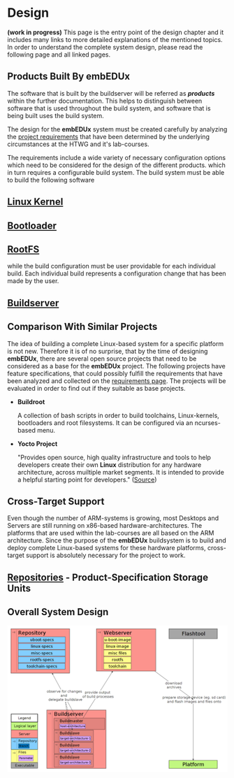 # Design
**(work in progress)**
This page is the entry point of the design chapter and it includes many links to
more detailed explanations of the mentioned topics. In order to understand the
complete system design, please read the following page and all linked pages.


## Products Built By **embEDUx** 
The software that is built by the buildserver will be
referred as ***products*** within the further documentation. This helps to
distinguish between software that is used throughout the build system, and
software that is being built uses the build system.

The design for the **embEDUx** system must be created carefully by analyzing the
[project requirements](requirements.md) that have been determined by the
underlying circumstances at the HTWG and it's lab-courses. 


The requirements include a wide variety of necessary configuration options which
need to be considered for the design of the different products.
which in turn requires a configurable build system. The build system must be
able to build the following software

## [Linux Kernel](design/linux.md)
## [Bootloader](design/bootloader.md)
## [RootFS](design/rootfs.md)

while the build configuration must be user providable for each individual build.
Each individual build represents a configuration change that has been made by
the user.

## [Buildserver](design/buildserver)

## Comparison With Similar Projects
The idea of building a complete Linux-based system for a specific platform is
not new. Therefore it is of no surprise, that by the time of designing
**embEDUx**, there are several open source projects that need to be considered
as a base for the **embEDUx** project. The following projects have feature
specifications, that could possibly fulfill the requirements that have been
analyzed and collected on the [requirements page](requirements.md).  The
projects will be evaluated in order to find out if they suitable as base
projects.

* **Buildroot**

    A collection of bash scripts in order to build toolchains, Linux-kernels,
    bootloaders and root filesystems. It can be configured via an ncurses-based
    menu.

* **Yocto Project**

    "Provides open source, high quality infrastructure and tools to help
    developers create their own **Linux** distribution for any hardware
    architecture, across muiltiple market segments. It is intended to provide a
    helpful starting point for developers."
    ([Source](https://wiki.yoctoproject.org/wiki/FAQ#What_is_the_Yocto_Project.3F))
    

## Cross-Target Support
Even though the number of ARM-systems is growing, most Desktops and Servers are
still running on x86-based hardware-architectures. The platforms that are used
within the lab-courses are all based on the ARM architecture. Since the purpose
of the **embEDUx** buildsystem is to build and deploy complete Linux-based
systems for these hardware platforms, cross-target support is absolutely
necessary for the project to work.

## [Repositories](design/repositories.md) - Product-Specification Storage Units

## Overall System Design
[![](background/design/img/design.png)](background/design/img/design.png)
